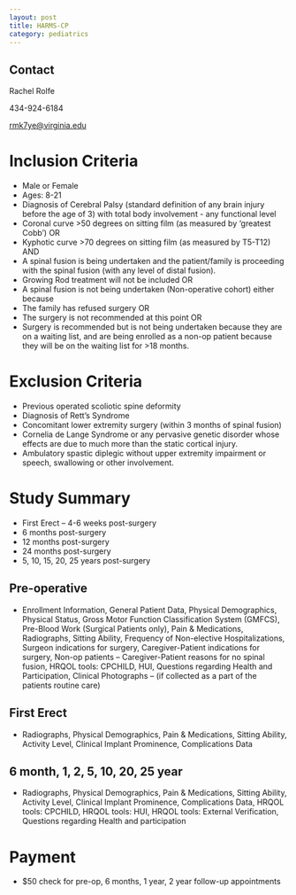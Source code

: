 ```yaml
---
layout: post
title: HARMS-CP
category: pediatrics
---
```


## Contact

Rachel Rolfe

434-924-6184

rmk7ye@virginia.edu

# Inclusion Criteria

-	Male or Female
-	Ages: 8-21
-	Diagnosis of Cerebral Palsy (standard definition of any brain injury before the age of 3) with total body involvement - any functional level
- Coronal curve >50 degrees on sitting film (as measured by ‘greatest Cobb’)
OR 
- Kyphotic curve >70 degrees on sitting film (as measured by T5-T12)
AND 
- A spinal fusion is being undertaken and the patient/family is proceeding with the
spinal fusion (with any level of distal fusion).
- Growing Rod treatment will not be included
OR 
- A spinal fusion is not being undertaken (Non-operative cohort) either because
- The family has refused surgery
OR
- The surgery is not recommended at this point
OR
- Surgery is recommended but is not being undertaken because they are on a
waiting list, and are being enrolled as a non-op patient because they will be
on the waiting list for >18 months.

# Exclusion Criteria

-	Previous operated scoliotic spine deformity
-	Diagnosis of Rett’s Syndrome
-	Concomitant lower extremity surgery (within 3 months of spinal fusion)
-	Cornelia de Lange Syndrome or any pervasive genetic disorder whose effects are
due to much more than the static cortical injury.
-	Ambulatory spastic diplegic without upper extremity impairment or speech,
swallowing or other involvement.

# Study Summary

-	First Erect – 4-6 weeks post-surgery
-	6 months post-surgery
-	12 months post-surgery
-	24 months post-surgery
-	5, 10, 15, 20, 25 years post-surgery

## Pre-operative

- Enrollment Information, General Patient Data, Physical Demographics, Physical Status, Gross Motor Function Classification System (GMFCS), Pre-Blood Work (Surgical Patients only), Pain & Medications, Radiographs, Sitting Ability, Frequency of Non-elective Hospitalizations, Surgeon indications for surgery, Caregiver-Patient indications for surgery, Non-op patients – Caregiver-Patient reasons for no spinal fusion, HRQOL tools: CPCHILD, HUI, Questions regarding Health and Participation, Clinical Photographs – (if collected as a part of the patients routine care)

## First Erect

- Radiographs, Physical Demographics, Pain & Medications, Sitting Ability, Activity Level, Clinical Implant Prominence, Complications Data

## 6 month, 1, 2, 5, 10, 20, 25 year

- Radiographs, Physical Demographics, Pain & Medications, Sitting Ability, Activity Level, Clinical Implant Prominence, Complications Data, HRQOL tools: CPCHILD, HRQOL tools: HUI, HRQOL tools: External Verification, Questions regarding Health and participation

# Payment
-	$50 check for pre-op, 6 months, 1 year, 2 year follow-up appointments
